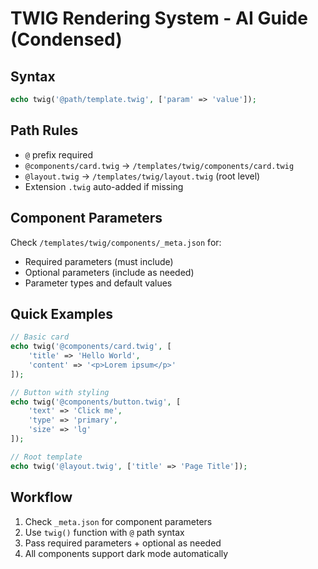 # TWIG Rendering System - AI Guide (Condensed)

## Syntax
```php
echo twig('@path/template.twig', ['param' => 'value']);
```

## Path Rules
- `@` prefix required
- `@components/card.twig` → `/templates/twig/components/card.twig`
- `@layout.twig` → `/templates/twig/layout.twig` (root level)
- Extension `.twig` auto-added if missing

## Component Parameters
Check `/templates/twig/components/_meta.json` for:
- Required parameters (must include)
- Optional parameters (include as needed)
- Parameter types and default values

## Quick Examples
```php
// Basic card
echo twig('@components/card.twig', [
    'title' => 'Hello World',
    'content' => '<p>Lorem ipsum</p>'
]);

// Button with styling
echo twig('@components/button.twig', [
    'text' => 'Click me',
    'type' => 'primary',
    'size' => 'lg'
]);

// Root template
echo twig('@layout.twig', ['title' => 'Page Title']);
```

## Workflow
1. Check `_meta.json` for component parameters
2. Use `twig()` function with `@` path syntax
3. Pass required parameters + optional as needed
4. All components support dark mode automatically